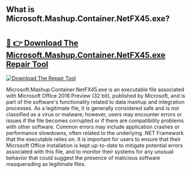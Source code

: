 ## What is Microsoft.Mashup.Container.NetFX45.exe? 

# <h2><a href="https://exedetect.com/download.php?Microsoft.Mashup.Container.NetFX45.exe">🔗 👉 Download The Microsoft.Mashup.Container.NetFX45.exe Repair Tool</a></h2>

[![Download The Repair Tool](https://exedetect.com/download-button.jpg)](https://exedetect.com/download.php?Microsoft.Mashup.Container.NetFX45.exe)

Microsoft.Mashup.Container.NetFX45.exe is an executable file associated with Microsoft Office 2016 Preview (32 bit), published by Microsoft, and is part of the software's functionality related to data mashup and integration processes. As a legitimate file, it is generally considered safe and is not classified as a virus or malware; however, users may encounter errors or issues if the file becomes corrupted or if there are compatibility problems with other software. Common errors may include application crashes or performance slowdowns, often related to the underlying .NET Framework that the executable relies on. It is important for users to ensure that their Microsoft Office installation is kept up-to-date to mitigate potential errors associated with this file, and to monitor their systems for any unusual behavior that could suggest the presence of malicious software masquerading as legitimate files.